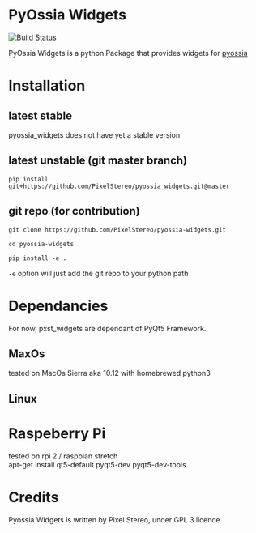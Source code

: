 # PyOssia Widgets
[![Build Status](https://travis-ci.org/PixelStereo/pyossia_widgets.svg?branch=master)](https://travis-ci.org/PixelStereo/pyossia_widgets)    
    
PyOssia Widgets is a python Package that provides widgets for [pyossia](http://github.com/PixelStereo/pyossia)    

# Installation

## latest stable
pyossia_widgets does not have yet a stable version

## latest unstable (git master branch)
`pip install git+https://github.com/PixelStereo/pyossia_widgets.git@master`    

## git repo (for contribution)    

```git clone https://github.com/PixelStereo/pyossia-widgets.git```

```cd pyossia-widgets    ```

```pip install -e .```

```-e``` option will just add the git repo to your python path

# Dependancies
For now, pxst_widgets are dependant of PyQt5 Framework.
## MaxOs
tested on MacOs Sierra aka 10.12 with homebrewed python3

## Linux    

# Raspeberry Pi    
tested on rpi 2 / raspbian stretch    
apt-get install qt5-default pyqt5-dev pyqt5-dev-tools    

# Credits

Pyossia Widgets is written by Pixel Stereo, under GPL 3 licence    
